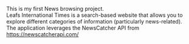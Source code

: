 This is my first News browsing project.<br/>
Leafs International Times is a search-based website that allows you to explore different categories of information (particularly news-related).<br/>
The application leverages the NewsCatcher API from https://newscatcherapi.com/
